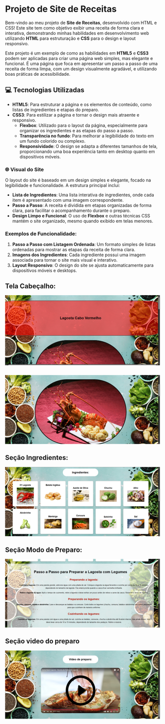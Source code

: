 # Projeto de Site de Receitas

Bem-vindo ao meu projeto de **Site de Receitas**, desenvolvido com HTML e CSS! Este site tem como objetivo exibir uma receita de forma clara e interativa, demonstrando minhas habilidades em desenvolvimento web utilizando **HTML** para estruturação e **CSS** para o design e layout responsivo.

Este projeto é um exemplo de como as habilidades em **HTML5** e **CSS3** podem ser aplicadas para criar uma página web simples, mas elegante e funcional. É uma página que foca em apresentar um passo a passo de uma receita de forma limpa, com um design visualmente agradável, e utilizando boas práticas de acessibilidade.

## 💻 Tecnologias Utilizadas

- **HTML5**: Para estruturar a página e os elementos de conteúdo, como listas de ingredientes e etapas do preparo.
- **CSS3**: Para estilizar a página e tornar o design mais atraente e responsivo.
  - **Flexbox**: Utilizado para o layout da página, especialmente para organizar os ingredientes e as etapas do passo a passo.
  - **Transparência no fundo**: Para melhorar a legibilidade do texto em um fundo colorido ou complexo.
  - **Responsividade**: O design se adapta a diferentes tamanhos de tela, proporcionando uma boa experiência tanto em desktop quanto em dispositivos móveis.

### 🌐 Visual do Site 

O layout do site é baseado em um design simples e elegante, focado na legibilidade e funcionalidade. A estrutura principal inclui:

- **Lista de Ingredientes**: Uma lista interativa de ingredientes, onde cada item é apresentado com uma imagem correspondente.
- **Passo a Passo**: A receita é dividida em etapas organizadas de forma clara, para facilitar o acompanhamento durante o preparo.
- **Design Limpo e Funcional**: O uso de **Flexbox** e outras técnicas CSS mantém o site organizado, mesmo quando exibido em telas menores.

### Exemplos de Funcionalidade:

1. **Passo a Passo com Listagem Ordenada**: Um formato simples de listas ordenadas para mostrar as etapas da receita de forma clara.
2. **Imagens dos Ingredientes**: Cada ingrediente possui uma imagem associada para tornar o site mais visual e interativo.
3. **Layout Responsivo**: O design do site se ajusta automaticamente para dispositivos móveis e desktops.

##  Tela Cabeçalho:

![Texto alternativo](imagens/TelaSite01.png)
##
![Texto alternativo](imagens/TelaSite02.png)

##  Seção Ingredientes:
![Texto alternativo](imagens/TelaSite03.png)
##  Seção Modo de Preparo:
![Texto alternativo](imagens/TelaSite04.png)
## Seção video do preparo
![Texto alternativo](imagens/TelaSite05.png)
